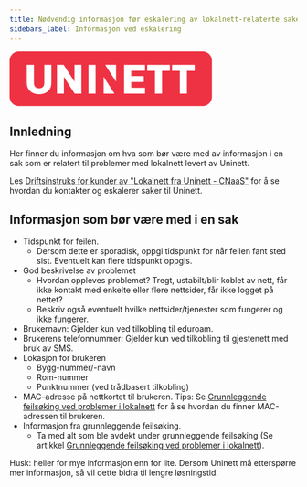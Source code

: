 ```yaml
---
title: Nødvendig informasjon før eskalering av lokalnett-relaterte saker til Uninett.
sidebars_label: Informasjon ved eskalering
---
```


![](/img/uninett_logo.svg)

## Innledning

Her finner du informasjon om hva som bør være med av informasjon i en sak som er relatert til problemer med lokalnett levert av Uninett. 

Les [Driftsinstruks for kunder av "Lokalnett fra Uninett - CNaaS"](driftsinstruks-kunde) for å se hvordan du kontakter og eskalerer saker til Uninett.

## Informasjon som bør være med i en sak

- Tidspunkt for feilen.
  - Dersom dette er sporadisk, oppgi tidspunkt for når feilen fant sted sist. Eventuelt kan flere tidspunkt oppgis. 
- God beskrivelse av problemet
  - Hvordan oppleves problemet? Tregt, ustabilt/blir koblet av nett, får ikke kontakt med enkelte eller flere nettsider, får ikke logget på nettet?
  - Beskriv også eventuelt hvilke nettsider/tjenester som fungerer og ikke fungerer. 
- Brukernavn: Gjelder kun ved tilkobling til eduroam. 
- Brukerens telefonnummer: Gjelder kun ved tilkobling til gjestenett med bruk av SMS. 
- Lokasjon for brukeren 
  - Bygg-nummer/-navn
  - Rom-nummer
  - Punktnummer (ved trådbasert tilkobling)
- MAC-adresse på nettkortet til brukeren. Tips: Se [Grunnleggende feilsøking ved problemer i lokalnett](grunnleggende-feilsok-lokalnett#adresser) for å se hvordan du finner MAC-adressen til brukeren. 
- Informasjon fra grunnleggende feilsøking. 
  - Ta med alt som ble avdekt under grunnleggende feilsøking (Se artikkel [Grunnleggende feilsøking ved problemer i lokalnett](grunnleggende-feilsok-lokalnett)). 

Husk: heller for mye informasjon enn for lite. Dersom Uninett må etterspørre mer informasjon, så vil dette bidra til lengre løsningstid. 



